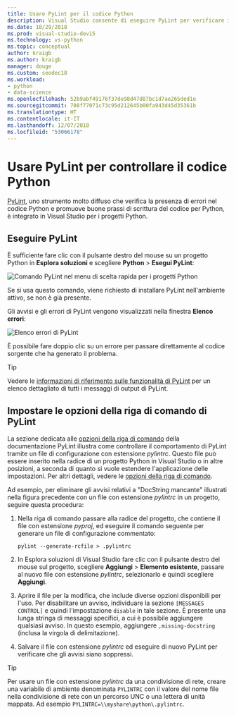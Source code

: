 ```yaml
---
title: Usare PyLint per il codice Python
description: Visual Studio consente di eseguire PyLint per verificare i problemi presenti nel codice Python con opzioni della riga di comando per personalizzare il rilevamento di errori con Lint.
ms.date: 10/29/2018
ms.prod: visual-studio-dev15
ms.technology: vs-python
ms.topic: conceptual
author: kraigb
ms.author: kraigb
manager: douge
ms.custom: seodec18
ms.workload:
- python
- data-science
ms.openlocfilehash: 52b9abf49176f37de98d47d87bc1d7ae265ded1e
ms.sourcegitcommit: 708f77071c73c95d212645b00fa943d45d35361b
ms.translationtype: HT
ms.contentlocale: it-IT
ms.lasthandoff: 12/07/2018
ms.locfileid: "53066178"
---
```

# <a name="use-pylint-to-check-python-code"></a>Usare PyLint per controllare il codice Python

[PyLint](https://www.pylint.org/), uno strumento molto diffuso che verifica la presenza di errori nel codice Python e promuove buone prassi di scrittura del codice per Python, è integrato in Visual Studio per i progetti Python.

## <a name="run-pylint"></a>Eseguire PyLint

È sufficiente fare clic con il pulsante destro del mouse su un progetto Python in **Esplora soluzioni** e scegliere **Python** > **Esegui PyLint**:

![Comando PyLint nel menu di scelta rapida per i progetti Python](media/code-pylint-command.png)

Se si usa questo comando, viene richiesto di installare PyLint nell'ambiente attivo, se non è già presente.

Gli avvisi e gli errori di PyLint vengono visualizzati nella finestra **Elenco errori**:

![Elenco errori di PyLint](media/code-pylint-error-list.png)

È possibile fare doppio clic su un errore per passare direttamente al codice sorgente che ha generato il problema.

> [!Tip]
> Vedere le [informazioni di riferimento sulle funzionalità di PyLint](https://pylint.readthedocs.io/en/latest/technical_reference/features.html) per un elenco dettagliato di tutti i messaggi di output di PyLint.

## <a name="set-pylint-command-line-options"></a>Impostare le opzioni della riga di comando di PyLint

La sezione dedicata alle [opzioni della riga di comando](https://pylint.readthedocs.io/en/latest/user_guide/run.html#command-line-options) della documentazione PyLint illustra come controllare il comportamento di PyLint tramite un file di configurazione con estensione *pylintrc*. Questo file può essere inserito nella radice di un progetto Python in Visual Studio o in altre posizioni, a seconda di quanto si vuole estendere l'applicazione delle impostazioni. Per altri dettagli, vedere le [opzioni della riga di comando](https://pylint.readthedocs.io/en/latest/user_guide/run.html#command-line-options).

Ad esempio, per eliminare gli avvisi relativi a "DocString mancante" illustrati nella figura precedente con un file con estensione *pylintrc* in un progetto, seguire questa procedura:

1. Nella riga di comando passare alla radice del progetto, che contiene il file con estensione *pyproj*, ed eseguire il comando seguente per generare un file di configurazione commentato:

   ```command
   pylint --generate-rcfile > .pylintrc
   ```

1. In Esplora soluzioni di Visual Studio fare clic con il pulsante destro del mouse sul progetto, scegliere **Aggiungi** > **Elemento esistente**, passare al nuovo file con estensione *pylintrc*, selezionarlo e quindi scegliere **Aggiungi**.

1. Aprire il file per la modifica, che include diverse opzioni disponibili per l'uso. Per disabilitare un avviso, individuare la sezione `[MESSAGES CONTROL]` e quindi l'impostazione `disable` in tale sezione. È presente una lunga stringa di messaggi specifici, a cui è possibile aggiungere qualsiasi avviso. In questo esempio, aggiungere `,missing-docstring` (inclusa la virgola di delimitazione).

1. Salvare il file con estensione *pylintrc* ed eseguire di nuovo PyLint per verificare che gli avvisi siano soppressi.

> [!Tip]
> Per usare un file con estensione *pylintrc* da una condivisione di rete, creare una variabile di ambiente denominata `PYLINTRC` con il valore del nome file nella condivisione di rete con un percorso UNC o una lettera di unità mappata. Ad esempio `PYLINTRC=\\myshare\python\.pylintrc`.
